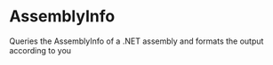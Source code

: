 AssemblyInfo
============

Queries the AssemblyInfo of a .NET assembly and formats the output according to you
